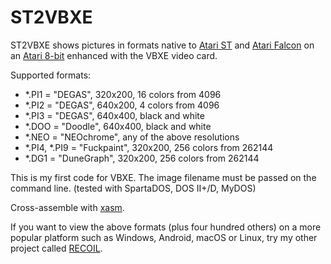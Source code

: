 ST2VBXE
=======

ST2VBXE shows pictures in formats native to
[Atari ST](http://en.wikipedia.org/wiki/Atari_ST)
and [Atari Falcon](http://en.wikipedia.org/wiki/Atari_Falcon)
on an [Atari 8-bit](http://en.wikipedia.org/wiki/Atari_8-bit_family)
enhanced with the VBXE video card.

Supported formats:

* *.PI1 = "DEGAS", 320x200, 16 colors from 4096
* *.PI2 = "DEGAS", 640x200, 4 colors from 4096
* *.PI3 = "DEGAS", 640x400, black and white
* *.DOO = "Doodle", 640x400, black and white
* *.NEO = "NEOchrome", any of the above resolutions
* *.PI4, *.PI9 = "Fuckpaint", 320x200, 256 colors from 262144
* *.DG1 = "DuneGraph", 320x200, 256 colors from 262144

This is my first code for VBXE.
The image filename must be passed on the command line.
(tested with SpartaDOS, DOS II+/D, MyDOS)

Cross-assemble with [xasm](https://github.com/pfusik/xasm).

If you want to view the above formats (plus four hundred others)
on a more popular platform such as Windows, Android, macOS or Linux,
try my other project called [RECOIL](http://recoil.sourceforge.net/).
